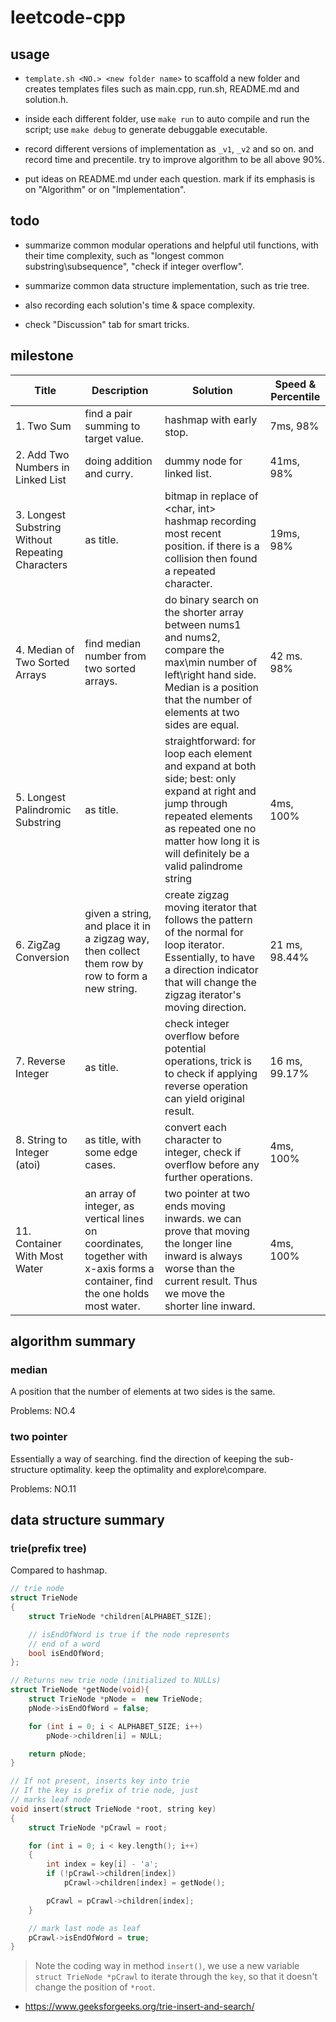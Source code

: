 # leetcode-cpp

## usage

- `template.sh <NO.> <new folder name>` to scaffold a new folder and creates templates files such as main.cpp, run.sh, README.md and solution.h.

- inside each different folder, use `make run` to auto compile and run the script; use `make debug` to generate debuggable executable.

- record different versions of implementation as `_v1`, `_v2` and so on. and record time and precentile. try to improve algorithm to be all above 90%.

- put ideas on README.md under each question. mark if its emphasis is on "Algorithm" or on "Implementation".

## todo

- summarize common modular operations and helpful util functions, with their time complexity, such as "longest common substring\subsequence", "check if integer overflow".

- summarize common data structure implementation, such as trie tree.

- also recording each solution's time & space complexity. 

- check "Discussion" tab for smart tricks.

## milestone

| Title | Description | Solution | Speed & Percentile |
| ----- | ----- | -------- | ---------- |
|1. Two Sum | find a pair summing to target value. | hashmap with early stop. | 7ms, 98% |
|2. Add Two Numbers in Linked List | doing addition and curry. | dummy node for linked list. | 41ms, 98% | 
|3. Longest Substring Without Repeating Characters | as title. | bitmap in replace of <char, int> hashmap recording most recent position. if there is a collision then found a repeated character. | 19ms, 98% |
|4. Median of Two Sorted Arrays | find median number from two sorted arrays. | do binary search on the shorter array between nums1 and nums2, compare the max\min number of left\right hand side. Median is a position that the number of elements at two sides are equal. | 42 ms. 98% | 
|5. Longest Palindromic Substring | as title. | straightforward: for loop each element and expand at both side; best: only expand at right and jump through repeated elements as repeated one no matter how long it is will definitely be a valid palindrome string | 4ms, 100% |
|6. ZigZag Conversion | given a string, and place it in a zigzag way, then collect them row by row to form a new string. | create zigzag moving iterator that follows the pattern of the normal for loop iterator. Essentially, to have a direction indicator that will change the zigzag iterator's moving direction. | 21 ms, 98.44%|
|7. Reverse Integer | as title. |  check integer overflow before potential operations, trick is to check if applying reverse operation can yield original result. | 16 ms, 99.17%|
|8. String to Integer (atoi) | as title, with some edge cases. | convert each character to integer, check if overflow before any further operations. | 4ms, 100%|
|11. Container With Most Water | an array of integer, as vertical lines on coordinates, together with x-axis forms a container, find the one holds most water. | two pointer at two ends moving inwards. we can prove that moving the longer line inward is always worse than the current result. Thus we move the shorter line inward.  | 4ms, 100%|

## algorithm summary

### median

A position that the number of elements at two sides is the same.

Problems: NO.4


### two pointer

Essentially a way of searching. find the direction of keeping the sub-structure optimality. keep the optimality and explore\compare.

Problems: NO.11


## data structure summary

### trie(prefix tree)

Compared to hashmap.

```c++
// trie node
struct TrieNode
{
    struct TrieNode *children[ALPHABET_SIZE];

    // isEndOfWord is true if the node represents
    // end of a word
    bool isEndOfWord;
};

// Returns new trie node (initialized to NULLs)
struct TrieNode *getNode(void){
    struct TrieNode *pNode =  new TrieNode;
    pNode->isEndOfWord = false;

    for (int i = 0; i < ALPHABET_SIZE; i++)
        pNode->children[i] = NULL;

    return pNode;
}

// If not present, inserts key into trie
// If the key is prefix of trie node, just
// marks leaf node
void insert(struct TrieNode *root, string key)
{
    struct TrieNode *pCrawl = root;

    for (int i = 0; i < key.length(); i++)
    {
        int index = key[i] - 'a';
        if (!pCrawl->children[index])
            pCrawl->children[index] = getNode();

        pCrawl = pCrawl->children[index];
    }

    // mark last node as leaf
    pCrawl->isEndOfWord = true;
}
```
> Note the coding way in method `insert()`, we use a new variable `struct TrieNode *pCrawl` to iterate through the `key`, so that it doesn't change the position of `*root`.

- https://www.geeksforgeeks.org/trie-insert-and-search/